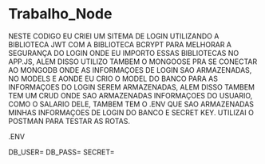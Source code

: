 # Trabalho_Node

NESTE CODIGO EU CRIEI UM SITEMA DE LOGIN UTILIZANDO A BIBLIOTECA JWT COM A BIBLIOTECA BCRYPT PARA MELHORAR A SEGURANÇA
DO LOGIN ONDE EU IMPORTO ESSAS BIBLIOTECAS NO APP.JS, ALEM DISSO UTILIZO TAMBEM O MONGOOSE PRA SE CONECTAR AO MONGODB
ONDE AS INFORMAÇOES DE LOGIN SAO ARMAZENADAS, NO MODELS E AONDE EU CRIO O MODEL DO BANCO PARA AS INFORMAÇOES DO LOGIN 
SEREM ARMAZENADAS, ALEM DISSO TAMBEM TEM UM CRUD ONDE SAO ARMAZENADAS INFORMAÇOES DO USUARIO, COMO O SALARIO DELE,
TAMBEM TEM O .ENV QUE SAO ARMAZENADAS MINHAS INFORMAÇOES DE LOGIN DO BANCO E SECRET KEY. UTILIZAI O POSTMAN PARA TESTAR
AS ROTAS.


.ENV

DB_USER=
DB_PASS=
SECRET=
